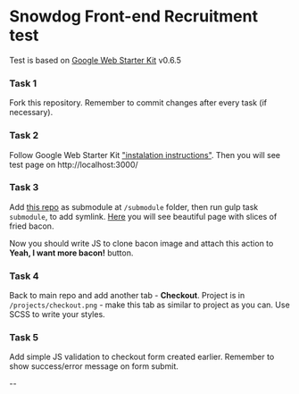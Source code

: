 # Snowdog Front-end Recruitment test

Test is based on [Google Web Starter Kit](https://github.com/google/web-starter-kit) v0.6.5

### Task 1
Fork this repository. Remember to commit changes after every task (if necessary).

### Task 2
Follow Google Web Starter Kit ["instalation instructions"](https://github.com/google/web-starter-kit/blob/master/docs/install.md). Then you will see test page on http://localhost:3000/

### Task 3
Add [this repo](https://github.com/SnowdogApps/front-end-recruitment-test-submodule) as submodule at `/submodule` folder, then run gulp task `submodule`, to add symlink. [Here](http://localhost:3000/submodule.html) you will see beautiful page with slices of fried bacon.

Now you should write JS to clone bacon image and attach this action to **Yeah, I want more bacon!** button.

### Task 4
Back to main repo and add another tab - **Checkout**. Project is in `/projects/checkout.png` - make this tab as similar to project as you can. Use SCSS to write your styles.

### Task 5
Add simple JS validation to checkout form created earlier. Remember to show success/error message on form submit.

--
